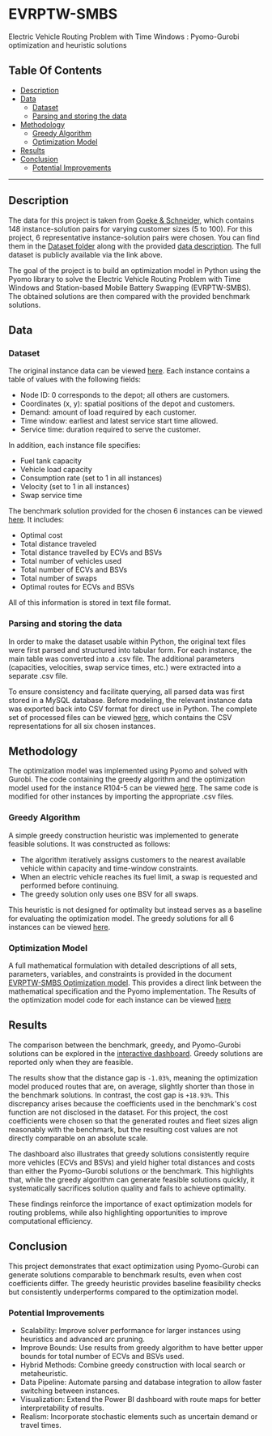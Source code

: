 # EVRPTW-SMBS
Electric Vehicle Routing Problem with Time Windows : Pyomo-Gurobi optimization and heuristic solutions
## Table Of Contents
- [Description](#description)
- [Data](#data)
  - [Dataset](#dataset)
  - [Parsing and storing the data](#parsing-and-storing-the-data)
- [Methodology](#methodology)
  - [Greedy Algorithm](#greedy-algorithm)
  - [Optimization Model](#optimization-model)
- [Results](#results)
- [Conclusion](#conclusion)
  - [Potential Improvements](#potential-improvements)

---

## Description

The data for this project is taken from [Goeke & Schneider](https://data.mendeley.com/datasets/h3mrm5dhxw/1), which contains 148 instance-solution pairs for varying customer sizes (5 to 100). For this project, 6 representative instance-solution pairs were chosen. You can find them in the [Dataset folder](Dataset) along with the provided [data description](Dataset/DataDescription.txt). The full dataset is publicly available via the link above. 

The goal of the project is to build an optimization model in Python using the Pyomo library to solve the Electric Vehicle Routing Problem with Time Windows and Station-based Mobile Battery Swapping (EVRPTW-SMBS). The obtained solutions are then compared with the provided benchmark solutions.

## Data
### Dataset

The original instance data can be viewed [here](Dataset/Instances). Each instance contains a table of values with the following fields:

  - Node ID: 0 corresponds to the depot; all others are customers.
  - Coordinates (x, y): spatial positions of the depot and customers.
  - Demand: amount of load required by each customer.
  - Time window: earliest and latest service start time allowed.
  - Service time: duration required to serve the customer.

In addition, each instance file specifies:

  - Fuel tank capacity
  - Vehicle load capacity
  - Consumption rate (set to 1 in all instances)
  - Velocity (set to 1 in all instances)
  - Swap service time

The benchmark solution provided for the chosen 6 instances can be viewed [here](Solutions/BenchmarkSolutions). It includes:

  - Optimal cost
  - Total distance traveled
  - Total distance travelled by ECVs and BSVs
  - Total number of vehicles used
  - Total number of ECVs and BSVs
  - Total number of swaps
  - Optimal routes for ECVs and BSVs

All of this information is stored in text file format.

### Parsing and storing the data

In order to make the dataset usable within Python, the original text files were first parsed and structured into tabular form. For each instance, the main table was converted into a .csv file. The additional parameters (capacities, velocities, swap service times, etc.) were extracted into a separate .csv file.

To ensure consistency and facilitate querying, all parsed data was first stored in a MySQL database. Before modeling, the relevant instance data was exported back into CSV format for direct use in Python. The complete set of processed files can be viewed [here](Dataset/ParsedData), which contains the CSV representations for all six chosen instances.

## Methodology

The optimization model was implemented using Pyomo and solved with Gurobi. The code containing the greedy algorithm and the optimization model used for the instance R104-5 can be viewed [here](R104-5.py). The same code is modified for other instances by importing the appropriate .csv files. 

### Greedy Algorithm

A simple greedy construction heuristic was implemented to generate feasible solutions. It was constructed as follows:

  - The algorithm iteratively assigns customers to the nearest available vehicle within capacity and time-window constraints.
  - When an electric vehicle reaches its fuel limit, a swap is requested and performed before continuing.
  - The greedy solution only uses one BSV for all swaps.

This heuristic is not designed for optimality but instead serves as a baseline for evaluating the optimization model. The greedy solutions for all 6 instances can be viewed [here](Solutions/GreedySolutions).

### Optimization Model

 A full mathematical formulation with detailed descriptions of all sets, parameters, variables, and constraints is provided in the document [EVRPTW-SMBS Optimization model](EVRPTW_SMBS_Optimization_model.pdf). This provides a direct link between the mathematical specification and the Pyomo implementation. The Results of the optimization model code for each instance can be viewed [here](Solutions/ModelSolutions)

## Results

The comparison between the benchmark, greedy, and Pyomo-Gurobi solutions can be explored in the [interactive dashboard](SolutionsComparisonReport.pbix). Greedy solutions are reported only when they are feasible.

The results show that the distance gap is `-1.03%`, meaning the optimization model produced routes that are, on average, slightly shorter than those in the benchmark solutions. In contrast, the cost gap is `+18.93%`. This discrepancy arises because the coefficients used in the benchmark's cost function are not disclosed in the dataset. For this project, the cost coefficients were chosen so that the generated routes and fleet sizes align reasonably with the benchmark, but the resulting cost values are not directly comparable on an absolute scale.

The dashboard also illustrates that greedy solutions consistently require more vehicles (ECVs and BSVs) and yield higher total distances and costs than either the Pyomo-Gurobi solutions or the benchmark. This highlights that, while the greedy algorithm can generate feasible solutions quickly, it systematically sacrifices solution quality and fails to achieve optimality.

These findings reinforce the importance of exact optimization models for routing problems, while also highlighting opportunities to improve computational efficiency.

## Conclusion

This project demonstrates that exact optimization using Pyomo-Gurobi can generate solutions comparable to benchmark results, even when cost coefficients differ. The greedy heuristic provides baseline feasibility checks but consistently underperforms compared to the optimization model.

### Potential Improvements

  - Scalability: Improve solver performance for larger instances using heuristics and advanced arc pruning.
  - Improve Bounds: Use results from greedy algorithm to have better upper bounds for total number of ECVs and BSVs used.
  - Hybrid Methods: Combine greedy construction with local search or metaheuristic.
  - Data Pipeline: Automate parsing and database integration to allow faster switching between instances.
  - Visualization: Extend the Power BI dashboard with route maps for better interpretability of results.
  - Realism: Incorporate stochastic elements such as uncertain demand or travel times.
